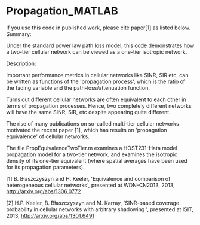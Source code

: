 # Propagation_MATLAB

If you use this code in published work, please cite paper[1] as listed below.
Summary:

Under the standard power law path loss model, this code demonstrates how a two-tier cellular network can be viewed as a one-tier isotropic network. 

Description: 

Important performance metrics in cellular networks like SINR, SIR etc, can be written as functions of the 'propagation process', which is the ratio of the fading variable and the path-loss/attenuation function. 

Turns out different cellular networks are often equivalent to each other in terms of propagation processes. Hence, two completely different networks will have the same SINR, SIR, etc despite appearing quite different.

The rise of many publications on so-called multi-tier cellular networks motivated the recent paper [1], which has results on 'propagation equivalence' of cellular networks. 

The file PropEquivalenceTwoTier.m examines a HOST231-Hata model propagation model for a two-tier network, and examines the isotropic density of its one-tier equivalent (where spatial averages have been used for its propagation parameters).


[1] B. Błaszczyszyn and H. Keeler, 'Equivalence and comparison of heterogeneous cellular networks', presented at WDN-CN2013, 2013, http://arxiv.org/abs/1306.0772


[2] H.P. Keeler, B. Błaszczyszyn and M. Karray, 'SINR-based coverage probability in cellular networks with arbitrary shadowing ', presented at ISIT, 2013, http://arxiv.org/abs/1301.6491
